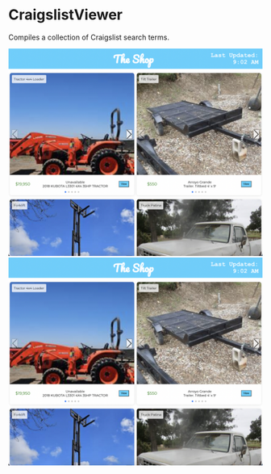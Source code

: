 # CraigslistViewer

Compiles a collection of Craigslist search terms.

![alt text](TheShop.png)
![TheShop](TheShop.png)

